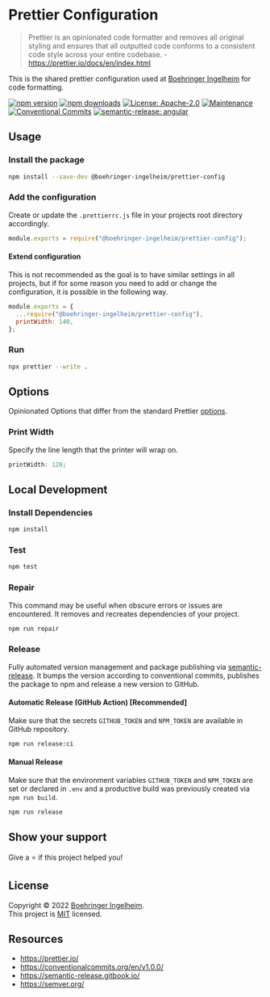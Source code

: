 # Prettier Configuration

> Prettier is an opinionated code formatter and removes all original styling and ensures that all outputted code conforms to a consistent code style across your entire codebase. - https://prettier.io/docs/en/index.html

This is the shared prettier configuration used at [Boehringer Ingelheim](https://github.com/orgs/Boehringer-Ingelheim) for code formatting.

[![npm version](https://img.shields.io/npm/v/@boehringer-ingelheim/prettier-config)](https://www.npmjs.com/package/@boehringer-ingelheim/prettier-config)
[![npm downloads](https://img.shields.io/npm/dm/@boehringer-ingelheim/prettier-config)](https://www.npmjs.com/package/@boehringer-ingelheim/prettier-config)
[![License: Apache-2.0](https://img.shields.io/badge/License-MIT-green.svg)](https://github.com/boehringer-ingelheim/prettier-config/blob/master/LICENSE)
[![Maintenance](https://img.shields.io/badge/Maintained%3F-yes-green.svg)](https://github.com/boehringer-ingelheim/prettier-config/graphs/commit-activity)
[![Conventional Commits](https://img.shields.io/badge/Conventional%20Commits-1.0.0-green.svg?logo=conventional-commits)](https://conventionalcommits.org)
[![semantic-release: angular](https://img.shields.io/badge/semantic--release-angular-494949?logo=semantic-release)](https://github.com/semantic-release/semantic-release)

## Usage

### Install the package

```sh
npm install --save-dev @boehringer-ingelheim/prettier-config
```

### Add the configuration

Create or update the `.prettierrc.js` file in your projects root directory accordingly.

```js
module.exports = require("@boehringer-ingelheim/prettier-config");
```

#### Extend configuration

This is not recommended as the goal is to have similar settings in all projects, but if for some reason you need to add or change the configuration, it is possible in the following way.

```js
module.exports = {
  ...require("@boehringer-ingelheim/prettier-config"),
  printWidth: 140,
};
```

### Run

```sh
npx prettier --write .
```

## Options

Opinionated Options that differ from the standard Prettier [options](https://prettier.io/docs/en/options.html).

### Print Width

Specify the line length that the printer will wrap on.

```js
printWidth: 120;
```

## Local Development

### Install Dependencies

```sh
npm install
```

### Test

```sh
npm test
```

### Repair

This command may be useful when obscure errors or issues are encountered. It removes and recreates dependencies of your project.

```sh
npm run repair
```

### Release

Fully automated version management and package publishing via [semantic-release](https://github.com/semantic-release). It bumps the version according to conventional commits, publishes the package to npm and release a new version to GitHub.

#### Automatic Release (GitHub Action) [Recommended]

Make sure that the secrets `GITHUB_TOKEN` and `NPM_TOKEN` are available in GitHub repository.

```sh
npm run release:ci
```

#### Manual Release

Make sure that the environment variables `GITHUB_TOKEN` and `NPM_TOKEN` are set or declared in `.env` and a productive build was previously created via `npm run build`.

```sh
npm run release
```

## Show your support

Give a ⭐️ if this project helped you!

## License

Copyright © 2022 [Boehringer Ingelheim](https://github.com/boehringer-ingelheim).<br />
This project is [MIT](https://github.com/boehringer-ingelheim/prettier-config/blob/master/LICENSE) licensed.

## Resources

- https://prettier.io/
- https://conventionalcommits.org/en/v1.0.0/
- https://semantic-release.gitbook.io/
- https://semver.org/
